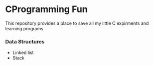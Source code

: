 # CProgramming Fun

This repository provides a place to save all my little C expirments and learning programs.

### Data Structures
* Linked list
* Stack
